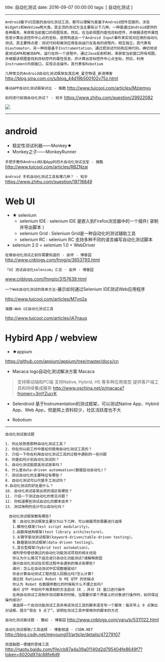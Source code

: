 title: 自动化测试
date: 2016-09-07 00:00:00
tags: [ 自动化测试 ]
 
---
```
Android基于UI层面的自动化测试工具，都可以理解为是基于Android控件层面的，涉及Widgets和WebView两大类。其主流的测试方法主要有以下几种。一种是通过Android提供的各种服务，来获取当前窗口的视图信息。然后，在当前视图内查找目标控件，并根据该控件属性信息计算出该控件中心点的坐标，进而构造出一个Android Input事件来实现对应用的自动化测试。其主要特点是：测试代码和被测应用各自运行在各自的进程内，相互独立。其代表有Uiautomator。另一种则是基于Instrumentation，通过把测试代码和应用代码，确切地说是测试APK和被测APK，运行在同一个进程中，通过Java反射机制，来获取当前窗口所有视图，并根据该视图查找到目标控件的属性信息，并计算出目标控件中心点坐标。然后，利用Instrument内部接口，实现点击操作。其代表有Robotium

```
`几种常见的Android自动化测试框架及其应用_星空物语_新浪博客`
http://blog.sina.com.cn/s/blog_44d19b500102v75z.html



`移动APP自动化测试框架对比 - 推酷`
http://www.tuicool.com/articles/Mziemyu


`如何进行前端自动化测试？ - 知乎`
https://www.zhihu.com/question/29922082



![]( http://7xnbs3.com1.z0.glb.clouddn.com/16-9-24/1580136.jpg)
 
---
# android
-  稳定性测试利器——Monkey★
-  Monkey之子——MonkeyRunner


` 手把手教你Android标准App的四大自动化测试法宝 - 推酷 `
http://www.tuicool.com/articles/RBZNzaj


`Android 手机自动化测试工具有哪几种？ - 知乎`
https://www.zhihu.com/question/19716849


# Web UI
- ★ selenium
    -  selenium IDE :  selenium IDE 是嵌入到Firefox浏览器中的一个插件( 录制并导出脚本 )
    -  selenium Grid :  Selenium Grid是一种自动化的测试辅助工具
    -  selenium RC :  selenium RC 支持多种不同的语言编写自动化测试脚本
- selenium 2.0 = selenium 1.0 + WebDriver 


`在做自动化测试之前你需要知道的 - 虫师 - 博客园`
http://www.cnblogs.com/fnng/p/3653793.html


`「UI 测试自动化selenium」汇总 - 虫师 - 博客园`

www.cnblogs.com/fnng/p/3157639.html



`一个Web自动化测试的简单方法`-展示如何通过Selenium IDE测试Web应用程序

http://www.tuicool.com/articles/M7vq2a



`海豚-Web UI自动化测试工具`

http://www.tuicool.com/articles/jA7nauq



# Hybird App / webview


- ★appium

https://github.com/appium/appium/tree/master/docs/cn


- Macaca logo自动化测试解决方案 Macaca
>支持移动端和PC端
支持Native, Hybrid, H5 等多种应用类型
提供客户端工具和持续集成服务
http://www.oschina.net/p/macaca?fromerr=3mYZucrK


- Selendroid 
基于Instrumentation的测试框架，可以测试Native App、Hybird App、Web App，但是网上资料较少，社区活跃度也不大



- Robotium



---
```
自动化测试面试题
 
1. 你比较熟悉那种自动化测试工具？
2. 你在你以前工作中是如何使用自动化测试工具的？
3. 介绍一下你在利用自动化测试工具的过程中遇到的一些问题
4. 你是如何计划自动化测试的？
5. 自动化测试能提高测试效率吗？
6. 什么是data-driven automoation(数据启动自动化)？
7. 测试自动化的主要特征有哪些？
8. 自动化测试可以代替手工测试吗？
9.自动化测试的好处是什么？
10. 自动化测试容易出现的误区有哪些？
11. 介绍一下测试自动化的常见问题？
12. 你知道哪些测试自动化的脚本技术？
13. 测试用例的设计可以自动化吗？
 
　自动化测试框架都有哪些?
　　答：自动化测试框架主要分为以下几种，可以根据项目需要进行选择
　　1.模块化框架(test script modularity)。
　　2.函数库结构框架(test library architecture)。
　　3.关键字驱动测试框架(keyword-driven/table-driven testing)。
　　4.数据驱动测试框架(data-driven testing)。
　　5.混合型框架(hybrid test automation)。
　　请列举你曾经做过的自动化功能测试项目的相关经验
　　你认为什么情况下适合进行自动化功能测试?请解释原因
　　请问自动化测试在实现过程中会遇到的难点有哪些?
　　请问：怎么在自动测试中实现数据驱动?
　　你会计算自动测试工程的投入回报比吗?怎么计算?
　　请比较 Rational Robot 与 MI QTP 的优缺点
　　你认为 Robot 在数据参数化的时候有什么不便之处吗?
　　请问 QTP 中如何不用录制的方法启动 IE ，并对 IE 窗口进行操作
　　在用自动测试工具制作测试脚本的时候，当需要对某个界面上的对象进行操作时，如何保证操作成功?
　　请选择一个自动功能测试工具并用该测试工具的脚本语言写一个脚本：每天早上 9 点弹出对话框，提示“现在 9 点了”。说明在测试工具中使用你的脚本的方式
```
`自动化测试面试题 - 雅如 - 博客园`
http://www.cnblogs.com/yaru/p/5311122.html


`自动化测试框架/工具选择 - 博客频道 - CSDN.NET`
http://blog.csdn.net/meyoung01/article/details/47279107


`百度脑图－便捷的思维工具`
http://naotu.baidu.com/file/cb87a4a39a01140d2d795404fe8649f7?token=6020d97dc88fe8d9
